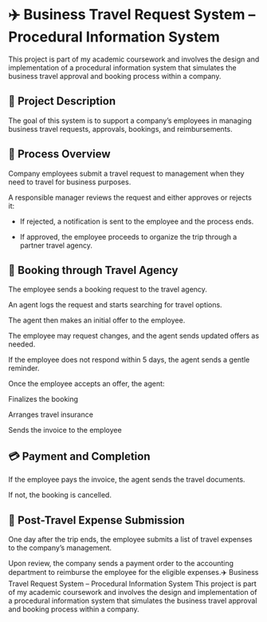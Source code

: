 # ✈️ Business Travel Request System – Procedural Information System
This project is part of my academic coursework and involves the design and implementation of a procedural information system that simulates the business travel approval and booking process within a company.

## 📌 Project Description
The goal of this system is to support a company’s employees in managing business travel requests, approvals, bookings, and reimbursements.

## 🧾 Process Overview
Company employees submit a travel request to management when they need to travel for business purposes.

A responsible manager reviews the request and either approves or rejects it:

- If rejected, a notification is sent to the employee and the process ends.

- If approved, the employee proceeds to organize the trip through a partner travel agency.

## 🧳 Booking through Travel Agency
The employee sends a booking request to the travel agency.

An agent logs the request and starts searching for travel options.

The agent then makes an initial offer to the employee.

The employee may request changes, and the agent sends updated offers as needed.

If the employee does not respond within 5 days, the agent sends a gentle reminder.

Once the employee accepts an offer, the agent:

Finalizes the booking

Arranges travel insurance

Sends the invoice to the employee

## 💳 Payment and Completion
If the employee pays the invoice, the agent sends the travel documents.

If not, the booking is cancelled.

## 🧾 Post-Travel Expense Submission
One day after the trip ends, the employee submits a list of travel expenses to the company’s management.

Upon review, the company sends a payment order to the accounting department to reimburse the employee for the eligible expenses.✈️ Business Travel Request System – Procedural Information System
This project is part of my academic coursework and involves the design and implementation of a procedural information system that simulates the business travel approval and booking process within a company.
